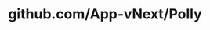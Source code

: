 ---
layout: post
title: github.com/App-vNext/Polly
categories: link
tags: [انگلیسی, برنامه‌نویسی]
---